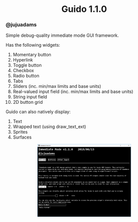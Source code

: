 <h1 align="center">Guido 1.1.0</h1>
<h3 align="left">@jujuadams</h3>

Simple debug-quality immediate mode GUI framework.

Has the following widgets:
1) Momentary button
2) Hyperlink
3) Toggle button
4) Checkbox
5) Radio button
6) Tabs
7) Sliders (inc. min/max limits and base units)
8) Real-valued input field (inc. min/max limits and base units)
9) String input field
10) 2D button grid


Guido can also natively display:
1) Text
2) Wrapped text (using draw_text_ext)
3) Sprites
4) Surfaces

<p align="center"><img src="https://raw.githubusercontent.com/JujuAdams/Guido/master/PREVIEW.png" style="display:block; margin:auto; width:300px"></p>
